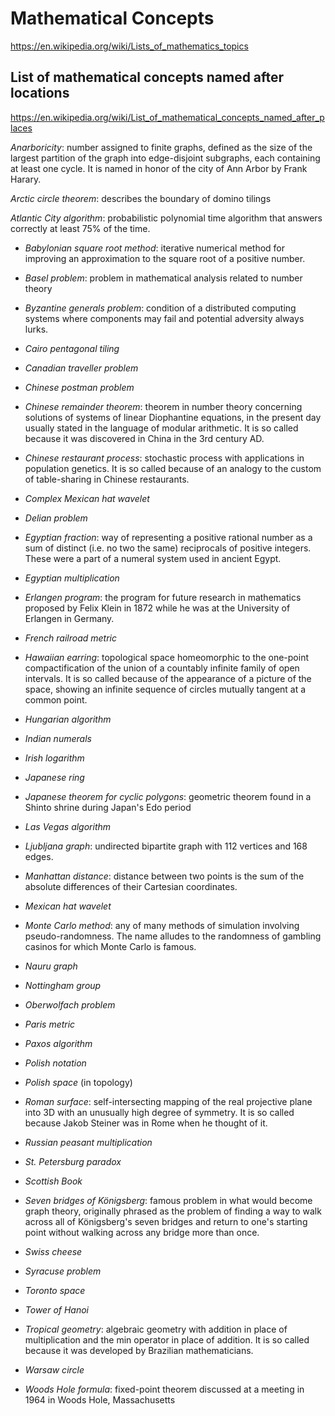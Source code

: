# Mathematical Concepts

https://en.wikipedia.org/wiki/Lists_of_mathematics_topics



## List of mathematical concepts named after locations

https://en.wikipedia.org/wiki/List_of_mathematical_concepts_named_after_places

*Anarboricity*: number assigned to finite graphs, defined as the size of the largest partition of the graph into edge-disjoint subgraphs, each containing at least one cycle. It is named in honor of the city of Ann Arbor by Frank Harary.

*Arctic circle theorem*: describes the boundary of domino tilings

*Atlantic City algorithm*: probabilistic polynomial time algorithm that answers correctly at least 75% of the time.

- *Babylonian square root method*: iterative numerical method for improving an approximation to the square root of a positive number.

- *Basel problem*: problem in mathematical analysis related to number theory

- *Byzantine generals problem*: condition of a distributed computing systems where components may fail and potential adversity always lurks.

- *Cairo pentagonal tiling*
- *Canadian traveller problem*
- *Chinese postman problem*

- *Chinese remainder theorem*: theorem in number theory concerning solutions of systems of linear Diophantine equations, in the present day usually stated in the language of modular arithmetic. It is so called because it was discovered in China in the 3rd century AD.

- *Chinese restaurant process*: stochastic process with applications in population genetics. It is so called because of an analogy to the custom of table-sharing in Chinese restaurants.

- *Complex Mexican hat wavelet*
- *Delian problem*

- *Egyptian fraction*: way of representing a positive rational number as a sum of distinct (i.e. no two the same) reciprocals of positive integers. These were a part of a numeral system used in ancient Egypt.

- *Egyptian multiplication*
- *Erlangen program*: the program for future research in mathematics proposed by Felix Klein in 1872 while he was at the University of Erlangen in Germany.
- *French railroad metric*

- *Hawaiian earring*: topological space homeomorphic to the one-point compactification of the union of a countably infinite family of open intervals. It is so called because of the appearance of a picture of the space, showing an infinite sequence of circles mutually tangent at a common point.

- *Hungarian algorithm*
- *Indian numerals*
- *Irish logarithm*
- *Japanese ring*

- *Japanese theorem for cyclic polygons*: geometric theorem found in a Shinto shrine during Japan's Edo period

- *Las Vegas algorithm*

- *Ljubljana graph*: undirected bipartite graph with 112 vertices and 168 edges.

- *Manhattan distance*: distance between two points is the sum of the absolute differences of their Cartesian coordinates.
- *Mexican hat wavelet*

- *Monte Carlo method*: any of many methods of simulation involving pseudo-randomness. The name alludes to the randomness of gambling casinos for which Monte Carlo is famous.
- *Nauru graph*
- *Nottingham group*
- *Oberwolfach problem*
- *Paris metric*
- *Paxos algorithm*
- *Polish notation*
- *Polish space* (in topology)
- *Roman surface*: self-intersecting mapping of the real projective plane into 3D with an unusually high degree of symmetry. It is so called because Jakob Steiner was in Rome when he thought of it.
- *Russian peasant multiplication*
- *St. Petersburg paradox*
- *Scottish Book*

- *Seven bridges of Königsberg*: famous problem in what would become graph theory, originally phrased as the problem of finding a way to walk across all of Königsberg's seven bridges and return to one's starting point without walking across any bridge more than once.

- *Swiss cheese*
- *Syracuse problem*
- *Toronto space*
- *Tower of Hanoi*

- *Tropical geometry*: algebraic geometry with addition in place of multiplication and the min operator in place of addition. It is so called because it was developed by Brazilian mathematicians.
- *Warsaw circle*

- *Woods Hole formula*: fixed-point theorem discussed at a meeting in 1964 in Woods Hole, Massachusetts
